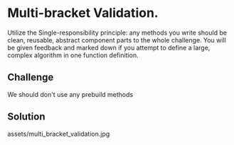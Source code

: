 # Multi-bracket Validation.
Utilize the Single-responsibility principle: any methods you write should be clean, reusable, abstract component parts to the whole challenge. You will be given feedback and marked down if you attempt to define a large, complex algorithm in one function definition.

## Challenge
We should don't use any prebuild methods

## Solution
assets/multi_bracket_validation.jpg
